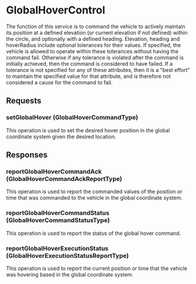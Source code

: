 # GlobalHoverControl
The function of this service is to command the vehicle to actively maintain its position at a defined elevation (or current elevation if not defined) within the circle, and optionally with a defined heading. Elevation, heading and hoverRadius include optional tolerances for their values. If specified, the vehicle is allowed to operate within these tolerances without having the command fail. Otherwise if any tolerance is violated after the command is initially achieved, then the command is considered to have failed. If a tolerance is not specified for any of these attributes, then it is a "best effort" to maintain the specified value for that attribute, and is therefore not considered a cause for the command to fail.

## Requests
### setGlobalHover (GlobalHoverCommandType)
This operation is used to set the desired hover position in the global coordinate system given the desired location.

## Responses
### reportGlobalHoverCommandAck (GlobalHoverCommandAckReportType)
This operation is used to report the commanded values of the position or time that was commanded to the vehicle in the global coordinate system.
### reportGlobalHoverCommandStatus (GlobalHoverCommandStatusType)
This operation is used to report the status of the global hover command.
### reportGlobalHoverExecutionStatus (GlobalHoverExecutionStatusReportType)
This operation is used to report the current position or time that the vehicle was hovering based in the global coordinate system.
